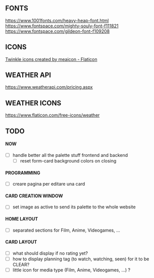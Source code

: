 ## FONTS
https://www.1001fonts.com/heavy-heap-font.html
https://www.fontspace.com/mighty-souly-font-f111821
https://www.fontspace.com/gildeon-font-f109208

## ICONS
[Twinkle icons created by meaicon - Flaticon](https://www.flaticon.com/free-icons/twinkle)

## WEATHER API
https://www.weatherapi.com/pricing.aspx

## WEATHER ICONS
https://www.flaticon.com/free-icons/weather


## TODO

#### NOW
- [ ] handle better all the palette stuff frontend and backend
    - [ ] reset form-card background colors on closing

#### PROGRAMMING
- [ ] creare pagina per editare una card

#### CARD CREATION WINDOW
- [ ] set image as active to send its palette to the whole website

#### HOME LAYOUT
- [ ] separated sections for Film, Anime, Videogames, ...

#### CARD LAYOUT
- [ ] what should display if no rating yet?
- [ ] how to display planning tag (to watch, watching, seen) for it to be CLEAR?
- [ ] little icon for media type (Film, Anime, Videogames, ...) ?